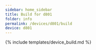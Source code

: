 ```yaml
---
sidebar: home_sidebar
title: Build for d801
folder: info
permalink: /devices/d801/build
device: d801
---
```

{% include templates/device_build.md %}

